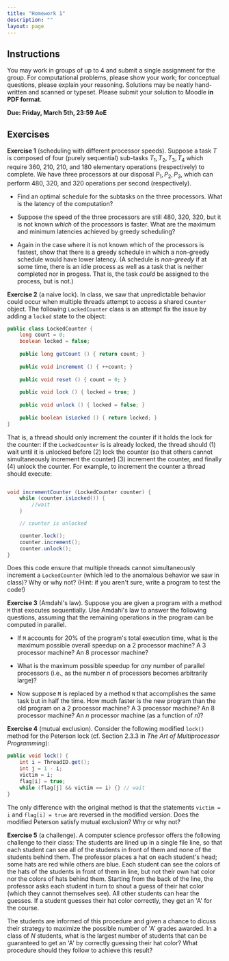 ```yaml
---
title: "Homework 1"
description: ""
layout: page
---
```


## Instructions

You may work in groups of up to 4 and submit a single assignment for the group. For computational problems, please show your work; for conceptual questions, please explain your reasoning. Solutions may be neatly hand-written and scanned or typeset. Please submit your solution to Moodle **in PDF format**. 

**Due: Friday, March 5th, 23:59 AoE**

## Exercises

**Exercise 1** (scheduling with different processor speeds). Suppose a task $T$ is composed of four (purely sequential) sub-tasks $T_1, T_2, T_3, T_4$ which require 360, 210, 210, and 180 elementary operations (respectively) to complete. We have three processors at our disposal $P_1, P_2, P_3$, which can perform 480, 320, and 320 operations per second (respectively).

- Find an optimal schedule for the subtasks on the three processors. What is the latency of the computation?

- Suppose the speed of the three processors are still 480, 320, 320, but it is not known *which* of the processors is faster. What are the maximum and minimum latencies achieved by greedy scheduling?

- Again in the case where it is not known which of the processors is fastest, show that there is a greedy schedule in which a non-greedy schedule would have lower latency. (A schedule is *non-greedy* if at some time, there is an idle process as well as a task that is neither completed nor in progess. That is, the task *could* be assigned to the process, but is not.)

**Exercise 2** (a naive lock). In class, we saw that unpredictable behavior could occur when multiple threads attempt to access a shared `Counter` object. The following `LockedCounter` class is an attempt fix the issue by adding a `locked` state to the object:

```java
public class LockedCounter {
    long count = 0;
    boolean locked = false;
    
    public long getCount () { return count; }
    
    public void increment () { ++count; }
    
    public void reset () { count = 0; }
    
    public void lock () { locked = true; }
    
    public void unlock () { locked = false; }
    
    public boolean isLocked () { return locked; }
}
```

That is, a thread should only increment the counter if it holds the lock for the counter: if the `LockedCounter` is is already locked, the thread should (1) wait until it is unlocked before (2) lock the counter (so that others cannot simultaneously increment the counter) (3) increment the counter, and finally (4) unlock the counter. For example, to increment the counter a thread should execute:

```java

void incrementCounter (LockedCounter counter) {
    while (counter.isLocked()) {
        //wait
    }

    // counter is unlocked

    counter.lock();
    counter.increment();
    counter.unlock();
}
```

Does this code ensure that multiple threads cannot simultaneously increment a `LockedCounter` (which led to the anomalous behavior we saw in class)? Why or why not? (Hint: if you aren't sure, write a program to test the code!)

**Exercise 3** (Amdahl's law). Suppose you are given a program with a method `M` that executes sequentially. Use Amdahl's law to answer the following questions, assuming that the remaining operations in the program can be computed in parallel.

- If `M` accounts for 20% of the program's total execution time, what is the maximum possible overall speedup on a 2 processor machine? A 3 processor machine? An 8 processor machine? 

- What is the maximum possible speedup for *any* number of parallel processors (i.e., as the number $n$ of processors becomes arbitrarily large)?

- Now suppose `M` is replaced by a method `N` that accomplishes the same task but in half the time. How much faster is the new program than the old program on a 2 processor machine? A 3 processor machine? An 8 processor machine? An $n$ processor machine (as a function of $n$)?

**Exercise 4** (mutual exclusion). Consider the following modified `lock()` method for the Peterson lock (cf. Section 2.3.3 in *The Art of Multiprocessor Programming*):

```java
public void lock() {
    int i = ThreadID.get();
    int j = 1 - i;
    victim = i;
    flag[i] = true;
    while (flag[j] && victim == i) {} // wait
}
```

The only difference with the original method is that the statements `victim = i` and `flag[i] = true` are reversed in the modified version. Does the modified Peterson satisfy mutual exclusion? Why or why not?

**Exercise 5** (a challenge). A computer science professor offers the following challenge to their class: The students are lined up in a single file line, so that each student can see all of the students in front of them and none of the students behind them. The professor places a hat on each student's head; some hats are red while others are blue. Each student can see the colors of the hats of the students in front of them in line, but not their own hat color nor the colors of hats behind them. Starting from the back of the line, the professor asks each student in turn to shout a guess of their hat color (which they cannot themselves see). All other students can hear the guesses. If a student guesses their hat color correctly, they get an 'A' for the course. 

The students are informed of this procedure and given a chance to dicuss their strategy to maximize the possible number of 'A' grades awarded. In a class of $N$ students, what is the largest number of students that can be guaranteed to get an 'A' by correctly guessing their hat color? What procedure should they follow to achieve this result?
